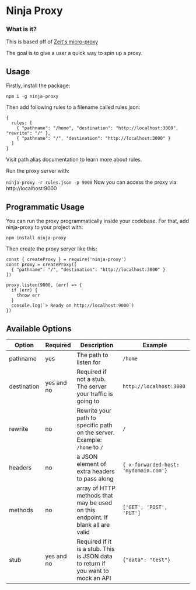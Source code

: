 # Ninja Proxy

### What is it?

This is based off of [Zeit's micro-proxy](https://github.com/zeit/micro-proxy)

The goal is to give a user a quick way to spin up a proxy.

## Usage

Firstly, install the package:

`npm i -g ninja-proxy`

Then add following rules to a filename called rules.json:

```
{
  rules: [
    { "pathname": "/home", "destination": "http://localhost:3000", "rewrite": "/" },
    { "pathname": "/", "destination": "http://localhost:3000" }
  ]
}
```

Visit path alias documentation to learn more about rules.

Run the proxy server with:

`ninja-proxy -r rules.json -p 9000`
Now you can access the proxy via: http://localhost:9000

## Programmatic Usage

You can run the proxy programmatically inside your codebase. For that, add ninja-proxy to your project with:

`npm install ninja-proxy`

Then create the proxy server like this:

```
const { createProxy } = require('ninja-proxy')
const proxy = createProxy([
  { "pathname": "/", "destination": "http://localhost:3000" }
])

proxy.listen(9000, (err) => {
  if (err) {
    throw err
  }
  console.log(`> Ready on http://localhost:9000`)
})
```

## Available Options

| Option      | Required   | Description                                                                      | Example                               |
| ----------- | ---------- | -------------------------------------------------------------------------------- | ------------------------------------- |
| pathname    | yes        | The path to listen for                                                           | `/home`                               |
| destination | yes and no | Required if not a stub. The server your traffic is going to                      | `http://localhost:3000`               |
| rewrite     | no         | Rewrite your path to specific path on the server. Example: `/home` to `/`        | `/`                                   |
| headers     | no         | a JSON element of extra headers to pass along                                    | `{ x-forwarded-host: 'mydomain.com'}` |
| methods     | no         | array of HTTP methods that may be used on this endpoint. If blank all are valid  | `['GET', 'POST', 'PUT']`              |
| stub        | yes and no | Required if it is a stub. This is JSON data to return if you want to mock an API | `{"data": "test"}`                    |
